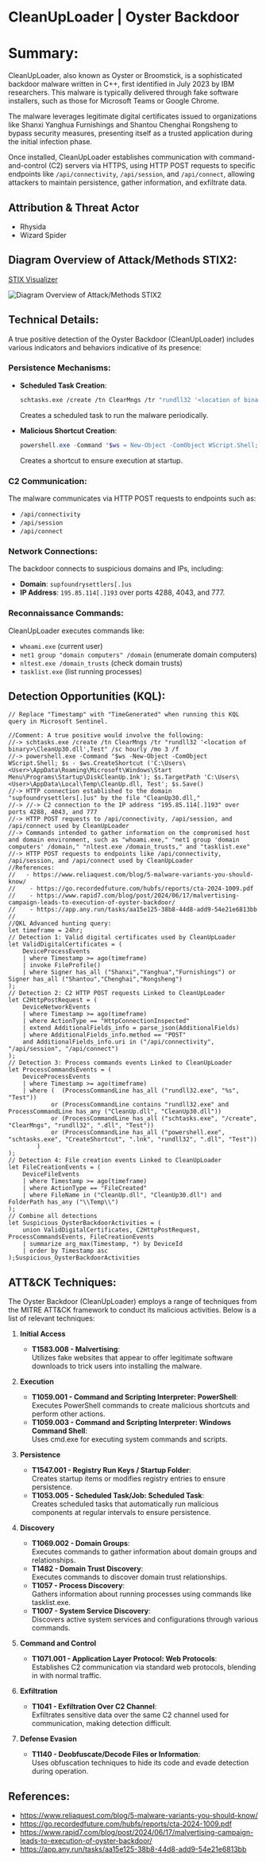 
# CleanUpLoader | Oyster Backdoor 

# Summary:

CleanUpLoader, also known as Oyster or Broomstick, is a sophisticated backdoor malware written in C++, first identified in July 2023 by IBM researchers. This malware is typically delivered through fake software installers, such as those for Microsoft Teams or Google Chrome.

The malware leverages legitimate digital certificates issued to organizations like Shanxi Yanghua Furnishings and Shantou Chenghai Rongsheng to bypass security measures, presenting itself as a trusted application during the initial infection phase.

Once installed, CleanUpLoader establishes communication with command-and-control (C2) servers via HTTPS, using HTTP POST requests to specific endpoints like `/api/connectivity`, `/api/session`, and `/api/connect`, allowing attackers to maintain persistence, gather information, and exfiltrate data. 

## Attribution & Threat Actor
- Rhysida
- Wizard Spider

## Diagram Overview of Attack/Methods STIX2: 

[STIX Visualizer](https://oasis-open.github.io/cti-stix-visualization/?url=https://raw.githubusercontent.com/CTI-Driven/Advanced-Threat-Hunting-Ransomware-Groups-Affiliates/main/Arsenals/CleanUpLoader/STIX/CleanUpLoader.json)

![Diagram Overview of Attack/Methods STIX2](CleanUpLoader.png) 

## Technical Details:

A true positive detection of the Oyster Backdoor (CleanUpLoader) includes various indicators and behaviors indicative of its presence:

### Persistence Mechanisms:
- **Scheduled Task Creation**:  
  ```bash
  schtasks.exe /create /tn ClearMngs /tr "rundll32 '<location of binary>\CleanUp30.dll', Test" /sc hourly /mo 3 /f
  ```
  Creates a scheduled task to run the malware periodically.

- **Malicious Shortcut Creation**:  
  ```powershell
  powershell.exe -Command "$ws = New-Object -ComObject WScript.Shell; $s = $ws.CreateShortcut('C:\Users\<User>\AppData\Roaming\Microsoft\Windows\Start Menu\Programs\Startup\DiskCleanUp.lnk'); $s.TargetPath = 'C:\Users\<User>\AppData\Local\Temp\CleanUp.dll, Test'; $s.Save()"
  ```
  Creates a shortcut to ensure execution at startup.

### C2 Communication:
The malware communicates via HTTP POST requests to endpoints such as:
- `/api/connectivity`
- `/api/session`
- `/api/connect`

### Network Connections:
The backdoor connects to suspicious domains and IPs, including:
- **Domain**: `supfoundrysettlers[.]us`
- **IP Address**: `195.85.114[.]193` over ports 4288, 4043, and 777.

### Reconnaissance Commands:
CleanUpLoader executes commands like:
- `whoami.exe` (current user)
- `net1 group "domain computers" /domain` (enumerate domain computers)
- `nltest.exe /domain_trusts` (check domain trusts)
- `tasklist.exe` (list running processes)

## Detection Opportunities (KQL):

```kusto
// Replace "Timestamp" with "TimeGenerated" when running this KQL query in Microsoft Sentinel.

//Comment: A true positive would involve the following:
//-> schtasks.exe /create /tn ClearMngs /tr "rundll32 '<location of binary>\CleanUp30.dll',Test" /sc hourly /mo 3 /f
//-> powershell.exe -Command "$ws -New-Object -ComObject WScript.Shell; $s - $ws.CreateShortcut ('C:\Users\<User>\AppData\Roaming\Microsoft\Windows\Start Menu\Programs\Startup\DiskCleanUp.1nk'); $s.TargetPath 'C:\Users\<User>\AppData\Local\Temp\CleanUp.dll, Test'; $s.Save()
//-> HTTP connection established to the domain "supfoundrysettlers[.]us" by the file "CleanUp30.dll,"
//-> //-> C2 connection to the IP address "195.85.114[.]193" over ports 4288, 4043, and 777
//-> HTTP POST requests to /api/connectivity, /api/session, and /api/connect used by CleanUpLoader
//-> Commands intended to gather information on the compromised host and domain environment, such as "whoami.exe," "net1 group 'domain computers' /domain," "nltest.exe /domain_trusts," and "tasklist.exe"
//-> HTTP POST requests to endpoints like /api/connectivity, /api/session, and /api/connect used by CleanUpLoader
//References:
//   - https://www.reliaquest.com/blog/5-malware-variants-you-should-know/
//    - https://go.recordedfuture.com/hubfs/reports/cta-2024-1009.pdf
//    - https://www.rapid7.com/blog/post/2024/06/17/malvertising-campaign-leads-to-execution-of-oyster-backdoor/
//    - https://app.any.run/tasks/aa15e125-38b8-44d8-add9-54e21e6813bb
//
//QKL Advanced hunting query:
let timeframe = 24hr;
// Detection 1: Valid digital certificates used by CleanUpLoader
let ValidDigitalCertificates = (
    DeviceProcessEvents
    | where Timestamp >= ago(timeframe)
    | invoke FileProfile()
    | where Signer has_all ("Shanxi","Yanghua","Furnishings") or Signer has_all ("Shantou","Chenghai","Rongsheng")
);
// Detection 2: C2 HTTP POST requests Linked to CleanUpLoader
let C2HttpPostRequest = (
    DeviceNetworkEvents
    | where Timestamp >= ago(timeframe)
    | where ActionType == "HttpConnectionInspected"
    | extend AdditionalFields_info = parse_json(AdditionalFields)
    | where AdditionalFields_info.method == "POST"
    and AdditionalFields_info.uri in ("/api/connectivity", "/api/session", "/api/connect")
);
// Detection 3: Process commands events Linked to CleanUpLoader
let ProcessCommandsEvents = (
    DeviceProcessEvents
    | where Timestamp >= ago(timeframe)
    | where (  (ProcessCommandLine has_all ("rundll32.exe", "%s", "Test"))
            or (ProcessCommandLine contains "rundll32.exe" and ProcessCommandLine has_any ("CleanUp.dll", "CleanUp30.dll"))
            or (ProcessCommandLine has_all ("schtasks.exe", "/create", "ClearMngs", "rundll32", ".dll", "Test"))
            or (ProcessCommandLine has_all ("powershell.exe", "schtasks.exe", "CreateShortcut", ".lnk", "rundll32", ".dll", "Test"))
        )
);
// Detection 4: File creation events Linked to CleanUpLoader
let FileCreationEvents = (
    DeviceFileEvents
    | where Timestamp >= ago(timeframe)
    | where ActionType == "FileCreated"
    | where FileName in ("CleanUp.dll", "CleanUp30.dll") and FolderPath has_any ("\\Temp\\")
);
// Combine all detections
let Suspicious_OysterBackdoorActivities = (
    union ValidDigitalCertificates, C2HttpPostRequest, ProcessCommandsEvents, FileCreationEvents
    | summarize arg_max(Timestamp, *) by DeviceId
    | order by Timestamp asc
);Suspicious_OysterBackdoorActivities
```

## ATT&CK Techniques:
The Oyster Backdoor (CleanUpLoader) employs a range of techniques from the MITRE ATT&CK framework to conduct its malicious activities. Below is a list of relevant techniques:

1. **Initial Access**
    - **T1583.008 - Malvertising**:  
        Utilizes fake websites that appear to offer legitimate software downloads to trick users into installing the malware.

2. **Execution**
    - **T1059.001 - Command and Scripting Interpreter: PowerShell**:  
        Executes PowerShell commands to create malicious shortcuts and perform other actions.
    - **T1059.003 - Command and Scripting Interpreter: Windows Command Shell**:  
        Uses cmd.exe for executing system commands and scripts.

3. **Persistence**
    - **T1547.001 - Registry Run Keys / Startup Folder**:  
        Creates startup items or modifies registry entries to ensure persistence.
    - **T1053.005 - Scheduled Task/Job: Scheduled Task**:  
        Creates scheduled tasks that automatically run malicious components at regular intervals to ensure persistence.

4. **Discovery**
    - **T1069.002 - Domain Groups**:  
        Executes commands to gather information about domain groups and relationships.
    - **T1482 - Domain Trust Discovery**:  
        Executes commands to discover domain trust relationships.
    - **T1057 - Process Discovery**:  
        Gathers information about running processes using commands like tasklist.exe.
    - **T1007 - System Service Discovery**:  
        Discovers active system services and configurations through various commands.

5. **Command and Control**
    - **T1071.001 - Application Layer Protocol: Web Protocols**:  
        Establishes C2 communication via standard web protocols, blending in with normal traffic.

6. **Exfiltration**
    - **T1041 - Exfiltration Over C2 Channel**:  
        Exfiltrates sensitive data over the same C2 channel used for communication, making detection difficult.

7. **Defense Evasion**
    - **T1140 - Deobfuscate/Decode Files or Information**:  
        Uses obfuscation techniques to hide its code and evade detection during operation.

## References:
- https://www.reliaquest.com/blog/5-malware-variants-you-should-know/
- https://go.recordedfuture.com/hubfs/reports/cta-2024-1009.pdf
- https://www.rapid7.com/blog/post/2024/06/17/malvertising-campaign-leads-to-execution-of-oyster-backdoor/
- https://app.any.run/tasks/aa15e125-38b8-44d8-add9-54e21e6813bb
